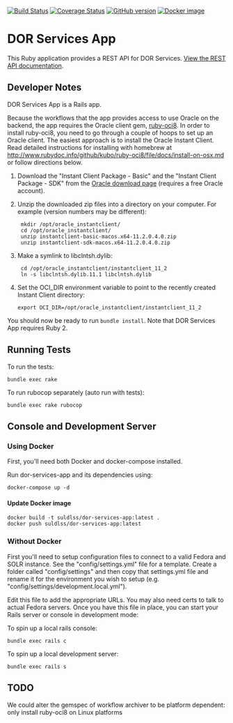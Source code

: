 [![Build Status](https://travis-ci.org/sul-dlss/dor-services-app.png?branch=master)](https://travis-ci.org/sul-dlss/dor-services-app)
[![Coverage Status](https://coveralls.io/repos/github/sul-dlss/dor-services-app/badge.svg?branch=master)](https://coveralls.io/github/sul-dlss/dor-services-app?branch=master)
[![GitHub version](https://badge.fury.io/gh/sul-dlss%2Fdor-services-app.svg)](https://badge.fury.io/gh/sul-dlss%2Fdor-services-app)
[![Docker image](https://images.microbadger.com/badges/image/suldlss/dor-services-app.svg)](https://microbadger.com/images/suldlss/dor-services-app "Get your own image badge on microbadger.com")

# DOR Services App

This Ruby application provides a REST API for DOR Services. [View the REST API documentation](https://consul.stanford.edu/display/chimera/REST+mappings+for+dor-services+gem).

## Developer Notes

DOR Services App is a Rails app.

Because the workflows that the app provides access to use Oracle on the backend, the app requires
the Oracle client gem, [ruby-oci8](https://github.com/kubo/ruby-oci8). In order to install
ruby-oci8, you need to go through a couple of hoops to set up an Oracle client. The easiest approach
is to install the Oracle Instant Client.   Read detailed instructions for installing with homebrew at
http://www.rubydoc.info/github/kubo/ruby-oci8/file/docs/install-on-osx.md or follow directions below.

1. Download the "Instant Client Package - Basic" and the "Instant Client Package - SDK" from the
[Oracle download page](http://www.oracle.com/technetwork/topics/intel-macsoft-096467.html)
(requires a free Oracle account).

2. Unzip the downloaded zip files into a directory on your computer. For example (version numbers may be different):

        mkdir /opt/oracle_instantclient/
        cd /opt/oracle_instantclient/
        unzip instantclient-basic-macos.x64-11.2.0.4.0.zip
        unzip instantclient-sdk-macos.x64-11.2.0.4.0.zip

3. Make a symlink to libclntsh.dylib:

        cd /opt/oracle_instantclient/instantclient_11_2
        ln -s libclntsh.dylib.11.1 libclntsh.dylib

4. Set the OCI\_DIR environment variable to point to the recently created Instant Client
directory:

   `export OCI_DIR=/opt/oracle_instantclient/instantclient_11_2`

You should now be ready to run `bundle install`. Note that DOR Services App requires Ruby 2.

## Running Tests

To run the tests:

  `bundle exec rake`

To run rubocop separately (auto run with tests):

  `bundle exec rake rubocop`

## Console and Development Server

### Using Docker

First, you'll need both Docker and docker-compose installed.

Run dor-services-app and its dependencies using:

```shell
docker-compose up -d
```

#### Update Docker image

```shell
docker build -t suldlss/dor-services-app:latest .
docker push suldlss/dor-services-app:latest
```

### Without Docker

First you'll need to setup configuration files to connect to a valid Fedora and SOLR instance.  See the "config/settings.yml" file for a template.  Create a folder called "config/settings" and then copy that settings.yml file and rename it for the environment you wish to setup (e.g. "config/settings/development.local.yml").

Edit this file to add the appropriate URLs.  You may also need certs to talk to actual Fedora servers.  Once you have this file in place, you can start your Rails server or console in development mode:

To spin up a local rails console:

 `bundle exec rails c`

To spin up a local development server:

  `bundle exec rails s`


## TODO

We could alter the gemspec of workflow archiver to be platform dependent: only install ruby-oci8 on Linux platforms
